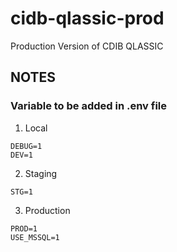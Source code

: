 # cidb-qlassic-prod
Production Version of CDIB QLASSIC

## NOTES

### Variable to be added in .env file

1. Local
```
DEBUG=1
DEV=1
```

2. Staging
```
STG=1
```

3. Production
```
PROD=1
USE_MSSQL=1
```